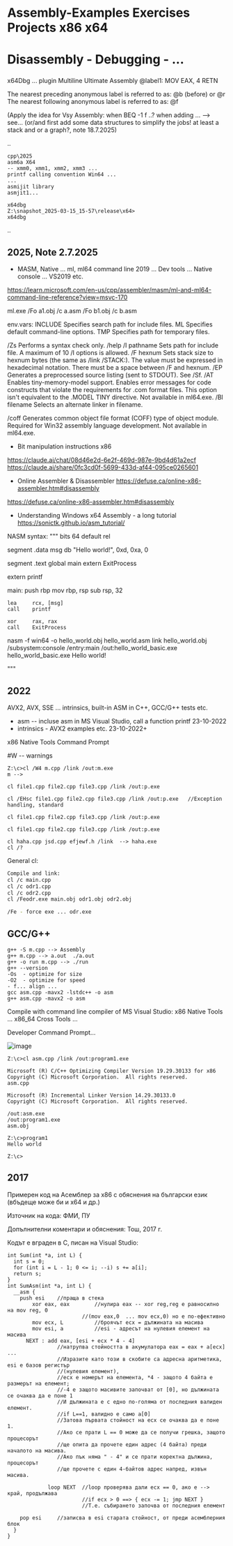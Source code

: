 # Assembly-Examples Exercises Projects x86 x64 
# Disassembly - Debugging - ... 

###
x64Dbg ... plugin
Multiline Ultimate Assembly 
@label1:
   MOV EAX, 4
   RETN

The nearest preceding anonymous label is referred to as: @b  (before) or @r
The nearest following anonymous label is referred to as:  @f

(Apply the idea for Vsy Assembly: when BEQ -1 f ..? when adding ... --> see... (or/and first add some data structures to simplify the jobs! at least a stack and or a graph?, note 18.7.2025)

..
```
cpp\2025
asm6a X64
-- xmm0, xmm1, xmm2, xmm3 ...
printf calling convention Win64 ...
...
asmijit library
asmjit1...

x64dbg
Z:\snapshot_2025-03-15_15-57\release\x64>
x64dbg
```

..

## 2025, Note 2.7.2025

* MASM, Native ... ml, ml64 command line
2019 ... Dev tools ... Native console ... VS2019 etc.

https://learn.microsoft.com/en-us/cpp/assembler/masm/ml-and-ml64-command-line-reference?view=msvc-170

ml.exe /Fo a1.obj /c a.asm /Fo b1.obj /c b.asm

env.vars:
INCLUDE	Specifies search path for include files.
ML	Specifies default command-line options.
TMP	Specifies path for temporary files.

/Zs	Performs a syntax check only.
/help
/I pathname	Sets path for include file. A maximum of 10 /I options is allowed.
/F hexnum	Sets stack size to hexnum bytes (the same as /link /STACK:<number>). The value must be expressed in hexadecimal notation. There must be a space between /F and hexnum.
/EP	Generates a preprocessed source listing (sent to STDOUT). See /Sf.
/AT	Enables tiny-memory-model support. Enables error messages for code constructs that violate the requirements for .com format files. This option isn't equivalent to the .MODEL TINY directive.
Not available in ml64.exe.
/Bl filename	Selects an alternate linker in filename.

/coff	Generates common object file format (COFF) type of object module. Required for Win32 assembly language development.
Not available in ml64.exe.


* Bit manipulation instructions x86

https://claude.ai/chat/08d46e2d-6e2f-469d-987e-9bd4d61a2ecf
https://claude.ai/share/0fc3cd0f-5699-433d-af44-095ce0265601

*  Online Assembler & Disassembler 
https://defuse.ca/online-x86-assembler.htm#disassembly

https://defuse.ca/online-x86-assembler.htm#disassembly


* Understanding Windows x64 Assembly - a long tutorial
https://sonictk.github.io/asm_tutorial/

NASM syntax:
"""
bits 64
default rel

segment .data
    msg db "Hello world!", 0xd, 0xa, 0

segment .text
global main
extern ExitProcess

extern printf

main:
    push    rbp
    mov     rbp, rsp
    sub     rsp, 32

    lea     rcx, [msg]
    call    printf

    xor     rax, rax
    call    ExitProcess
    
nasm -f win64 -o hello_world.obj hello_world.asm
link hello_world.obj /subsystem:console /entry:main /out:hello_world_basic.exe
hello_world_basic.exe
Hello world!

"""

## 2022

AVX2, AVX, SSE ... intrinsics, built-in ASM in C++, GCC/G++ tests etc.

* asm -- incluse asm in MS Visual Studio, call a function printf  23-10-2022
* intrinsics - AVX2 examples etc.  23-10-2022+

x86 Native Tools Command Prompt

#W -- warnings

```
Z:\c>cl /W4 m.cpp /link /out:m.exe
m -->

cl file1.cpp file2.cpp file3.cpp /link /out:p.exe

cl /EHsc file1.cpp file2.cpp file3.cpp /link /out:p.exe   //Exception handling, standard

cl file1.cpp file2.cpp file3.cpp /link /out:p.exe

cl file1.cpp file2.cpp file3.cpp /link /out:p.exe

cl haha.cpp jsd.cpp efjewf.h /link  --> haha.exe
cl /?

```
General cl:

```bash
Compile and link:
cl /c main.cpp
cl /c odr1.cpp
cl /c odr2.cpp
cl /Feodr.exe main.obj odr1.obj odr2.obj

/Fe - force exe ... odr.exe
```


## GCC/G++

```
g++ -S m.cpp --> Assembly
g++ m.cpp --> a.out  ./a.out
g++ -o run m.cpp --> ./run
g++ --version
-Os  - optimize for size
-O2  - optimize for speed
- f... align ... 
gcc asm.cpp -mavx2 -lstdc++ -o asm
g++ asm.cpp -mavx2 -o asm
```


Compile with command line compiler of MS Visual Studio:
x86 Native Tools ...
x86_64 Cross Tools ...

Developer Command Prompt... 

![image](https://user-images.githubusercontent.com/23367640/197369736-881c720c-915f-4f50-8ff9-fcaad2215150.png)

``` 
Z:\c>cl asm.cpp /link /out:program1.exe
```

```batch
Microsoft (R) C/C++ Optimizing Compiler Version 19.29.30133 for x86
Copyright (C) Microsoft Corporation.  All rights reserved.
asm.cpp

Microsoft (R) Incremental Linker Version 14.29.30133.0
Copyright (C) Microsoft Corporation.  All rights reserved.

/out:asm.exe
/out:program1.exe
asm.obj

Z:\c>program1
Hello world

Z:\c>
```

## 2017

Примерен код на Асемблер за x86 с обяснения на български език (вбъдеще може би и x64 и др.)

Източник на кода: ФМИ, ПУ

Допълнителни коментари и обяснения: Тош, 2017 г.


Кодът е вграден в С, писан на Visual Studio:

```
int Sum(int *a, int L) {
  int s = 0;
  for (int i = L - 1; 0 <= i; --i) s += a[i];
  return s;
}
int SumAsm(int *a, int L) {
  __asm {
    push esi	//праща в стека
        xor eax, eax		//нулира eax -- xor reg,reg е равносилно на mov reg, 0
                        //(mov eax,0  ... mov ecx,0) но е по-ефективно
        mov ecx, L			//броячът ecx = дължината на масива
        mov esi, a			//esi - адресът на нулевия елемент на масива
      NEXT : add eax, [esi + ecx * 4 - 4]
				//натрупва стойността в акумулатора eax = eax + a[ecx] ... 
				//Изразите като този в скобите са адресна аритметика, esi е базов регистър
				//(нулевия елемент),
				//ecx е номерът на елемента, *4 - защото 4 байта е размерът на елемент;
				//-4 е защото масивите започват от [0], но дължината се очаква да е поне 1
				//И дължината е с едно по-голяма от последния валиден елемент.
				//if L==1, валидно е само a[0]
				//Затова първата стойност на ecx се очаква да е поне 1.
				//Ако се прати L == 0 може да се получи грешка, защото процесорът
				//ще опита да прочете един адрес (4 байта) преди началото на масива.
				//Ако пък няма " - 4" и се прати коректна дължина, процесорът
				//ще прочете с един 4-байтов адрес напред, извън масива.
						
             loop NEXT	//loop проверява дали ecx == 0, ако е --> край, продължава
						//if ecx > 0 ==> { ecx -= 1; jmp NEXT }
						//T.e. събирането започва от последния елемент

    pop esi		//записва в esi старата стойност, от преди асемблерния блок
  }
}
```
